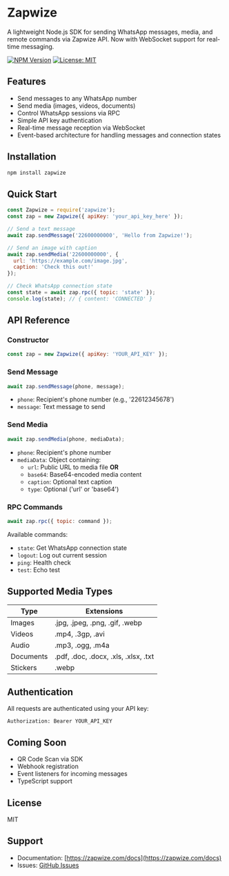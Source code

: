 # Zapwize

A lightweight Node.js SDK for sending WhatsApp messages, media, and remote commands via Zapwize API. Now with WebSocket support for real-time messaging.

[![NPM Version](https://img.shields.io/npm/v/zapwize.svg)](https://www.npmjs.com/package/zapwize)
[![License: MIT](https://img.shields.io/badge/License-MIT-yellow.svg)](https://opensource.org/licenses/MIT)

## Features

- Send messages to any WhatsApp number
- Send media (images, videos, documents)
- Control WhatsApp sessions via RPC
- Simple API key authentication
- Real-time message reception via WebSocket
- Event-based architecture for handling messages and connection states

## Installation

```bash
npm install zapwize
```

## Quick Start

```javascript
const Zapwize = require('zapwize');
const zap = new Zapwize({ apiKey: 'your_api_key_here' });

// Send a text message
await zap.sendMessage('22600000000', 'Hello from Zapwize!');

// Send an image with caption
await zap.sendMedia('22600000000', {
  url: 'https://example.com/image.jpg',
  caption: 'Check this out!'
});

// Check WhatsApp connection state
const state = await zap.rpc({ topic: 'state' });
console.log(state); // { content: 'CONNECTED' }
```

## API Reference

### Constructor

```javascript
const zap = new Zapwize({ apiKey: 'YOUR_API_KEY' });
```

### Send Message

```javascript
await zap.sendMessage(phone, message);
```

- `phone`: Recipient's phone number (e.g., '22612345678')
- `message`: Text message to send

### Send Media

```javascript
await zap.sendMedia(phone, mediaData);
```

- `phone`: Recipient's phone number
- `mediaData`: Object containing:
  - `url`: Public URL to media file **OR**
  - `base64`: Base64-encoded media content
  - `caption`: Optional text caption
  - `type`: Optional ('url' or 'base64')

### RPC Commands

```javascript
await zap.rpc({ topic: command });
```

Available commands:
- `state`: Get WhatsApp connection state
- `logout`: Log out current session
- `ping`: Health check
- `test`: Echo test

## Supported Media Types

| Type      | Extensions                            |
|-----------|---------------------------------------|
| Images    | .jpg, .jpeg, .png, .gif, .webp       |
| Videos    | .mp4, .3gp, .avi                     |
| Audio     | .mp3, .ogg, .m4a                     |
| Documents | .pdf, .doc, .docx, .xls, .xlsx, .txt |
| Stickers  | .webp                                |

## Authentication

All requests are authenticated using your API key:

```http
Authorization: Bearer YOUR_API_KEY
```

## Coming Soon

- QR Code Scan via SDK
- Webhook registration
- Event listeners for incoming messages
- TypeScript support

## License

MIT

## Support

- Documentation: [https://zapwize.com/docs](https://zapwize.com/docs)
- Issues: [GitHub Issues](https://github.com/will-create/zapwize/issues)